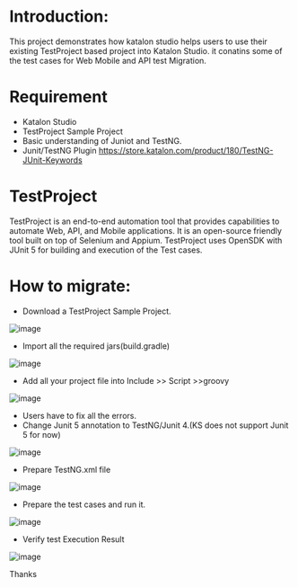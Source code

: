 # Introduction:

This project demonstrates how katalon studio helps users to use their existing TestProject based project into Katalon Studio. it conatins some of the test cases for Web Mobile and API test Migration.

# Requirement
* Katalon Studio
* TestProject Sample Project
* Basic understanding of Juniot and TestNG.
* Junit/TestNG Plugin https://store.katalon.com/product/180/TestNG-JUnit-Keywords

# TestProject

TestProject is an end-to-end automation tool that provides capabilities to automate Web, API, and Mobile applications. It is an open-source friendly tool built on top of Selenium and Appium.
TestProject uses OpenSDK with JUnit 5 for building and execution of the Test cases.

# How to migrate:
* Download a TestProject Sample Project.

![image](https://user-images.githubusercontent.com/84115288/210084530-22a208fa-c8a0-4834-b03a-a7c5e085d33a.png)

* Import all the required jars(build.gradle)

![image](https://user-images.githubusercontent.com/84115288/215267567-f7320a19-61b1-4970-ac3d-2814e8a591d6.png)


* Add all your project file into Include >> Script >>groovy

![image](https://user-images.githubusercontent.com/84115288/210084671-bed87d11-1cdf-4501-9d84-fb0dea43ef5a.png)

* Users have to fix all the errors.
* Change Junit 5 annotation to TestNG/Junit 4.(KS does not support Junit 5 for now)

![image](https://user-images.githubusercontent.com/84115288/210084851-39692b4d-4d0e-4860-8ff5-6c1896a9766e.png)

* Prepare TestNG.xml file

![image](https://user-images.githubusercontent.com/84115288/210084933-dfa55136-550c-470c-985d-50015b38e464.png)

* Prepare the test cases and run it.

![image](https://user-images.githubusercontent.com/84115288/210085012-b7c67da6-122e-41cc-8964-8e17bfa9ae2c.png)

* Verify test Execution Result

![image](https://user-images.githubusercontent.com/84115288/210085236-3c2b9cb4-a59e-4722-9d73-4b8cbf10bfb1.png)

Thanks
